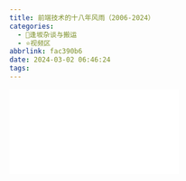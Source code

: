 ```yaml
---
title: 前端技术的十八年风雨（2006-2024）
categories:
  - 🌙逢坂杂谈与搬运
  - ⭐视频区
abbrlink: fac390b6
date: 2024-03-02 06:46:24
tags:
---
```


<iframe src="//player.bilibili.com/player.html?aid=1951333819&bvid=BV1eC411p73m&cid=1456762949&p=1" scrolling="no" border="0" frameborder="no" framespacing="0" allowfullscreen="true"> </iframe>

